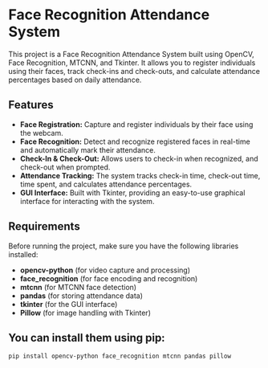 # Face Recognition Attendance System
This project is a Face Recognition Attendance System built using OpenCV, Face Recognition, MTCNN, and Tkinter. It allows you to register individuals using their faces, track check-ins and check-outs, and calculate attendance percentages based on daily attendance.

## Features
- **Face Registration:** Capture and register individuals by their face using the webcam.
- **Face Recognition:** Detect and recognize registered faces in real-time and automatically mark their attendance.
- **Check-In & Check-Out:** Allows users to check-in when recognized, and check-out when prompted.
- **Attendance Tracking:** The system tracks check-in time, check-out time, time spent, and calculates attendance percentages.
- **GUI Interface:** Built with Tkinter, providing an easy-to-use graphical interface for interacting with the system.

## Requirements
Before running the project, make sure you have the following libraries installed:
- **opencv-python** (for video capture and processing)
- **face_recognition** (for face encoding and recognition)
- **mtcnn** (for MTCNN face detection)
- **pandas** (for storing attendance data)
- **tkinter** (for the GUI interface)
- **Pillow** (for image handling with Tkinter)

## You can install them using pip:
``` function test()
pip install opencv-python face_recognition mtcnn pandas pillow
```

